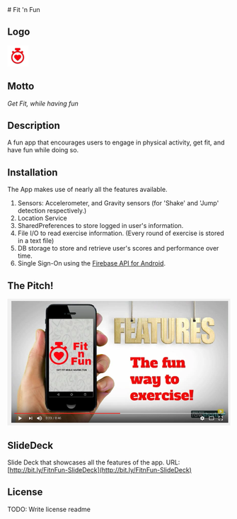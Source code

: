 <snippet>
  <content>
# Fit 'n Fun

## Logo
![FitnFun Logo](https://github.com/srvikram13/FitnFun/blob/master/app/src/main/res/mipmap-mdpi/ic_launcher.png?raw=true)


## Motto
*Get Fit, while having fun*


## Description
A fun app that encourages users to engage in physical activity, get fit, and have fun while doing so.


## Installation
The App makes use of nearly all the features available.

1. Sensors: Accelerometer, and Gravity sensors (for 'Shake' and 'Jump' detection respectively.)
2. Location Service
3. SharedPreferences to store logged in user's information.
1. File I/O to read exercise information. (Every round of exercise is stored in a text file)
2. DB storage to store and retrieve user's scores and performance over time.
3. Single Sign-On using the [Firebase API for Android](https://firebase.google.com/docs/auth/android/google-signin).


## The Pitch!
[![FitnFun Pitch Video](https://github.com/srvikram13/FitnFun/blob/master/FinnFun%20Screenshot.png?raw=true)](https://www.youtube.com/watch?v=Ldt10iN7B4c)


## SlideDeck

Slide Deck that showcases all the features of the app.
URL: [http://bit.ly/FitnFun-SlideDeck](http://bit.ly/FitnFun-SlideDeck)


## License

TODO: Write license
</content>
  <tabTrigger>readme</tabTrigger>
</snippet>
